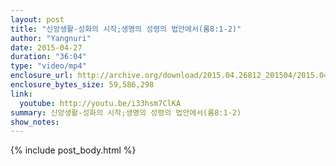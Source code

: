 ```yaml
---
layout: post
title: "신앙생활-성화의 시작;생명의 성령의 법안에서(롬8:1-2)"
author: "Yangnuri"
date: 2015-04-27
duration: "36:04"
type: "video/mp4"
enclosure_url: http://archive.org/download/2015.04.26812_201504/2015.04.26%20%EC%8B%A0%EC%95%99%EC%83%9D%ED%99%9C-%EC%84%B1%ED%99%94%EC%9D%98%20%EC%8B%9C%EC%9E%91%3B%EC%83%9D%EB%AA%85%EC%9D%98%20%EC%84%B1%EB%A0%B9%EC%9D%98%20%EB%B2%95%EC%95%88%EC%97%90%EC%84%9C%28%EB%A1%AC8%3B1-2%29.mp4
enclosure_bytes_size: 59,586,298 
link:
  youtube: http://youtu.be/i33hsm7ClKA
summary: 신앙생활-성화의 시작;생명의 성령의 법안에서(롬8:1-2)
show_notes:
---
```


{% include post_body.html %}
